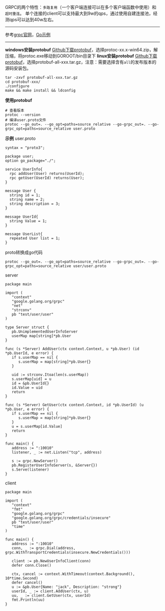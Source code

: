 GRPC的两个特性：`多路复用`（一个客户端连接可以在多个客户端函数中使用）和`超时重连`。
单个连接的client可以支持最大到9w的qps，通过使用自建连接池，经测qps可以达到40w左右。
*****
参考[grpc官网](https://grpc.io/docs/languages/go/basics/)，[Go示例](https://github.com/grpc/grpc-go)
*****
**windows安装protobuf**
[Github下载protobuf]([https://github.com/protocolbuffers/protobuf/releases](https://github.com/protocolbuffers/protobuf/releases))，选择protoc-xx.x-win64.zip，解压缩，将protoc.exe移动到GOROOT/bin目录下
**linux安装protobuf**
[Github下载protobuf](https://github.com/protocolbuffers/protobuf/releases)，选择protobuf-all-xxx.tar.gz，注意：需要选择含有`all`的发布版本的源码安装包。
```
tar -zxvf protobuf-all-xxx.tar.gz
cd protobuf-xxx/
./configure
make && make install && ldconfig
```
**使用protobuf**
```
# 查看版本
protoc --version
# 编译user.proto文件
protoc --go_out=. --go_opt=paths=source_relative --go-grpc_out=. --go-grpc_opt=paths=source_relative user.proto
```
**示例**
user.proto
```
syntax = "proto3";

package user;
option go_package="./";

service UserInfo{
  rpc addUser(User) returns(UserId);
  rpc getUser(UserId) returns(User);
}

message User {
  string id = 1;
  string name = 2;
  string description = 3;
}

message UserId{
  string Value = 1;
}

message UserList{
  repeated User list = 1;
}
```
proto转换成go代码
```
protoc --go_out=. --go_opt=paths=source_relative --go-grpc_out=. --go-grpc_opt=paths=source_relative user/user.proto
```
server
```
package main

import (
   "context"
   "google.golang.org/grpc"
   "net"
   "strconv"
   pb "test/user/user"
)

type Server struct {
   pb.UnimplementedUserInfoServer
   userMap map[string]*pb.User
}

func (s *Server) AddUser(ctx context.Context, u *pb.User) (id *pb.UserId, e error) {
   if s.userMap == nil {
      s.userMap = map[string]*pb.User{}
   }

   uid := strconv.Itoa(len(s.userMap))
   s.userMap[uid] = u
   id = &pb.UserId{}
   id.Value = uid
   return
}

func (s *Server) GetUser(ctx context.Context, id *pb.UserId) (u *pb.User, e error) {
   if s.userMap == nil {
      s.userMap = map[string]*pb.User{}
   }
   u = s.userMap[id.Value]
   return
}

func main() {
   address := ":10010"
   listener, _ := net.Listen("tcp", address)

   s := grpc.NewServer()
   pb.RegisterUserInfoServer(s, &Server{})
   s.Serve(listener)
}
```
client
```
package main

import (
   "context"
   "fmt"
   "google.golang.org/grpc"
   "google.golang.org/grpc/credentials/insecure"
   pb "test/user/user"
   "time"
)

func main() {
   address := ":10010"
   conn, _ := grpc.Dial(address, grpc.WithTransportCredentials(insecure.NewCredentials()))

   client := pb.NewUserInfoClient(conn)
   defer conn.Close()

   ctx, cancel := context.WithTimeout(context.Background(), 10*time.Second)
   defer cancel()
   u := &pb.User{Name: "jack", Description: "strong"}
   userId, _ := client.AddUser(ctx, u)
   uu, _ := client.GetUser(ctx, userId)
   fmt.Println(uu)
}
```
